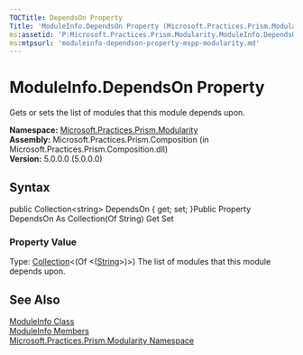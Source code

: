 ```yaml
---
TOCTitle: DependsOn Property
Title: 'ModuleInfo.DependsOn Property (Microsoft.Practices.Prism.Modularity)'
ms:assetid: 'P:Microsoft.Practices.Prism.Modularity.ModuleInfo.DependsOn'
ms:mtpsurl: 'moduleinfo-dependson-property-mspp-modularity.md'
---
```


# ModuleInfo.DependsOn Property

Gets or sets the list of modules that this module depends upon.

**Namespace:** [Microsoft.Practices.Prism.Modularity](https://msdn.microsoft.com/library/microsoft.practices.prism.modularity)
**Assembly:** Microsoft.Practices.Prism.Composition (in Microsoft.Practices.Prism.Composition.dll)<br/>
**Version:** 5.0.0.0 (5.0.0.0)

## Syntax
public Collection&lt;string&gt; DependsOn { get; set; }Public Property DependsOn As Collection(Of String) Get Set
### Property Value

Type: [Collection](http://msdn.microsoft.com/en-us/library/ms132397)&lt;(Of &lt;([String](http://msdn.microsoft.com/en-us/library/s1wwdcbf)&gt;)&gt;)
The list of modules that this module depends upon.

## See Also
[ModuleInfo Class](https://msdn.microsoft.com/library/microsoft.practices.prism.modularity.moduleinfo)<br/>
[ModuleInfo Members](https://msdn.microsoft.com/allmembers.t:microsoft.practices.prism.modularity.moduleinfo)<br/>
[Microsoft.Practices.Prism.Modularity Namespace](https://msdn.microsoft.com/library/microsoft.practices.prism.modularity)<br/>